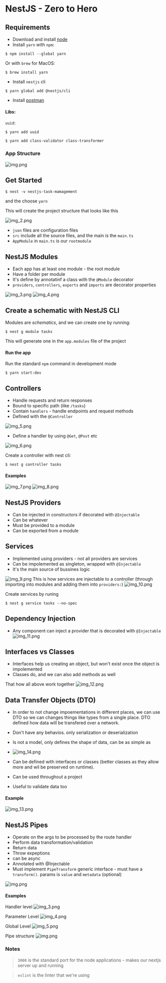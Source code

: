 # NestJS - Zero to Hero

## Requirements
* Download and install [node](https://nodejs.org/en/download/)
* Install `yarn` with `npm`:
```
$ npm install --global yarn
```
Or with `brew` for MacOS:
```
$ brew install yarn
```

* Install `nestjs` cli
```
$ yarn global add @nestjs/cli
```
* Install [postman](https://www.postman.com/downloads/)

#### Libs:
`uuid`:

```shell
$ yarn add uuid
```
```shell
$ yarn add class-validator class-transformer
```
### App Structure
![img.png](images/img.png)

## Get Started
```shell
$ nest -v nestjs-task-mamagement
```
and the choose `yarn`

This will create the project structure that looks like this

![img_2.png](images/img_2.png)

* `json` files are configuration files
* `src` include all the source files, and the main is the `main.ts`
* `AppModule` in `main.ts` is our `rootmodule`


## NestJS Modules
* Each app has at least one module - the root module
* Have a folder per module
* It's define by annotatinf a class with the `@Module` decorator
* `providers`, `controllers`, `exports` and `imports` are decorator properties

![img_3.png](images/img_3.png)
![img_4.png](images/img_4.png)

## Create a schematic with NestJS CLI
Modules are _schematics_, and we can create one by running:
```shell
$ nest g module tasks
```
This will generate one in the `app.modules` file of the project

#### Run the app
Run the standard `npm` command in development mode
```shell
$ yarn start:dev
``` 

## Controllers
* Handle requests and return responses
* Bound to specific path (like `/tasks`)
* Contain `handlers` - handle endpoints and request methods
* Defined with the `@Controller`

![img_5.png](images/img_5.png)

* Define a handler by using `@Get`, `@Post` etc

![img_6.png](images/img_6.png)

Create a controller with nest cli:
```shell
$ nest g controller tasks
```
#### Examples
![img_7.png](images/img_7.png)
![img_8.png](images/img_8.png)


## NestJS Providers
* Can be injected in constructors if decorated with `@Injectable`
* Can be whatever
* Must be provided to a module
* Can be exported from a module

## Services
* Implemented using providers - not all providers are services
* Can be impolemented as singleton, wrapped with `@Injectable`
* It's the main source of bussines logic

![img_9.png](images/img_9.png)
This is how services are injectable to a controller (through importing into modules and adding them into `providers:`)
![img_10.png](images/img_10.png)

Create services by runing
```shell
$ nest g service tasks --no-spec
```

## Dependency Injection
* Any component can inject a provider that is decorated with `@Injectable`
![img_11.png](images/img_11.png)

## Interfaces vs Classes
* Interfaces help us creating an object, but won't exist once the object is impolemented
* Classes do, and we can also add methods as well

That how all above work together
![img_12.png](images/img_12.png)

## Data Transfer Objects (DTO)
* In order to not change impoementations in different places, we can use DTO so we can changes things like types from a single place. DTO defined how data will be transfered over a network.
* Don't have any behavios. only serialization or deserialization
* Is not a model, only defines the shape of data, can be as simple as

* ![img_14.png](images/img_14.png)
* Can be defined with interfaces or classes (better classes as they allow more and wil be preserved on runtime).
* Can be used throughout a project
* Useful to validate data too

#### Example
![img_13.png](images/img_13.png)


## NestJS Pipes
* Operate on the args to be processed by the route handler
* Perform data transformation/validation
* Return data
* Throw expeptions
* can be async
* Annotated with @Injectable
* Must implement `PipeTransform` generic interface - must have a `transform()`. params is `value` and `metadata` (optional)

![img.png](images/img12.png)

#### Examples
Handler level
![img_3.png](images/img1233.png)

Parameter Level
![img_4.png](images/img12344.png)

Global Level
![img_5.png](images/img545.png)

Pipe structure
![img.png](images/img0.png)


### Notes
> `3000` is the standard port for the node applications - makes our nextjs server up and running

> `eslint` is the linter that we're using